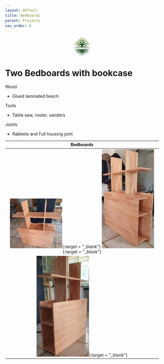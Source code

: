 ```yaml
---
layout: default
title: Bedboards
parent: Projects
nav_order: 8
---
```

<center>
<img src="../media/Lignarius.png" width="10%" height="10%" align="middle"/>
</center>

# Two Bedboards with bookcase

Wood
* Glued laminated beech

Tools
* Table saw, router, sanders


Joints
* Rabbets and Full housing joint


|                                                                                                                                         Bedboards                                                                                                                                          |
|:------------------------------------------------------------------------------------------------------------------------------------------------------------------------------------------------------------------------------------------------------------------------------------------:|
| [<img alt="image" height="35%" src="/media/Bedboard.jpg" width="35%"/>](https://garlatti.github.io/media/Bedboard.jpg){:target = "_blank"}  [<img alt="image" height="35%" src="/media/Bedboard_1.jpg" width="35%"/>](https://garlatti.github.io/media/Bedboard_1.jpg){:target = "_blank"} | 
|                                                                       [<img alt="image" height="35%" src="/media/Bedboard_2.jpg" width="35%"/>](https://garlatti.github.io/media/Bedboard_2.jpg){:target = "_blank"}                                                                       | 